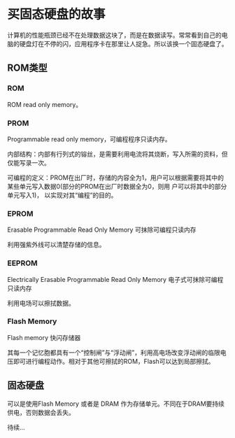 # 买固态硬盘的故事

计算机的性能瓶颈已经不在处理数据这块了，而是在数据读写。常常看到自己的电脑的硬盘灯在不停的闪，应用程序卡在那里让人捉急。所以该换一个固态硬盘了。

## ROM类型

### ROM

ROM read only memory。

### PROM

Programmable read only memory，可编程程序只读内存。

内部结构：内部有行列式的镕丝，是需要利用电流将其烧断，写入所需的资料，但仅能写录一次。

可编程的定义：PROM在出厂时，存储的内容全为1，用户可以根据需要将其中的某些单元写入数据0(部分的PROM在出厂时数据全为0，则用 户可以将其中的部分单元写入1)， 以实现对其“编程”的目的。

### EPROM

Erasable Programmable Read Only Memory 可抹除可编程只读内存

利用强紫外线可以清楚存储的信息。

### EEPROM

Electrically Erasable Programmable Read Only Memory 电子式可抹除可编程只读内存

利用电场可以擦拭数据。

### Flash Memory

Flash memory 快闪存储器

其每一个记忆胞都具有一个“控制闸”与“浮动闸”，利用高电场改变浮动闸的临限电压即可进行编程动作。相对于其他可擦拭的ROM，Flash可以达到局部擦拭。

## 固态硬盘

可以是使用Flash Memory 或者是 DRAM 作为存储单元。不同在于DRAM要持续供电，否则数据会丢失。

待续...